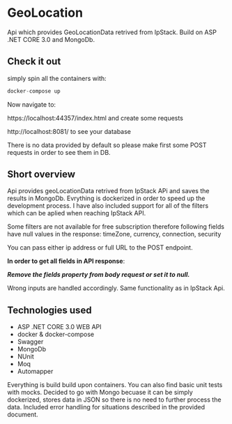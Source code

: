 # GeoLocation

Api which provides GeoLocationData retrived from IpStack. Build on ASP .NET CORE 3.0 and MongoDb.

## Check it out

simply spin all the containers with:

```D
docker-compose up
```

Now navigate to:

https://localhost:44357/index.html and create some requests

http://localhost:8081/ to see your database

There is no data provided by default so please make first some POST requests in order to see them in DB.

## Short overview

Api provides geoLocationData retrived from IpStack APi and saves the results in MongoDb. Evrything is dockerized in order to speed up the development process. I have also included support for all of the filters which can be aplied when reaching IpStack API.

Some filters are not available for free subscription therefore following fields have null values in the response:
timeZone, currency, connection, security

You can pass either ip address or full URL to the POST endpoint.

**In order to get all fields in API response**:

***Remove the fields property from body request or set it to null.***

Wrong inputs are handled accordingly. Same functionality as in IpStack Api.

## Technologies used

* ASP .NET CORE 3.0 WEB API
* docker & docker-compose
* Swagger
* MongoDb
* NUnit
* Moq
* Automapper

Everything is build build upon containers. You can also find basic unit tests with mocks. Decided to go with Mongo becuase it can be simply dockerized, stores data in JSON so there is no need to further process the data. Included error handling for situations described in the provided document.
